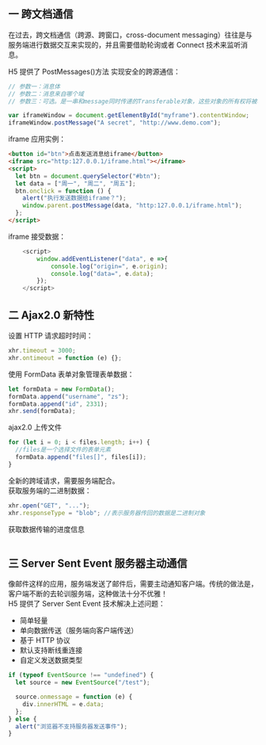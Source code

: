 ## 一 跨文档通信

在过去，跨文档通信（跨源、跨窗口，cross-document messaging）往往是与服务端进行数据交互来实现的，并且需要借助轮询或者 Connect 技术来监听消息。

H5 提供了 PostMessages()方法 实现安全的跨源通信：

```js
// 参数一：消息体
// 参数二：消息来自哪个域
// 参数三：可选。是一串和message同时传递的Transferable对象，这些对象的所有权将被转译给消息的接收方，而发送乙方将不再保有所有权

var iframeWindow = document.getElementById("myframe").contentWindow;
iframeWindow.postMessage("A secret", "http://www.demo.com");
```

iframe 应用实例：

```html
<button id="btn">点击发送消息给iframe</button>
<iframe src="http:127.0.0.1/iframe.html"></iframe>
<script>
  let btn = document.querySelector("#btn");
  let data = ["周一", "周二", "周五"];
  btn.onclick = function () {
    alert("执行发送数据给iframe？");
    window.parent.postMessage(data, "http:127.0.0.1/iframe.html");
  };
</script>
```

iframe 接受数据：

```javascript
    <script>
        window.addEventListener("data", e =>{
            console.log("origin=", e.origin);
            console.log("data=", e.data);
        });
    </script>
```

## 二 Ajax2.0 新特性

设置 HTTP 请求超时时间：

```javascript
xhr.timeout = 3000;
xhr.ontimeout = function (e) {};
```

使用 FormData 表单对象管理表单数据：

```javascript
let formData = new FormData();
formData.append("username", "zs");
formData.append("id", 2331);
xhr.send(formData);
```

ajax2.0 上传文件

```javascript
for (let i = 0; i < files.length; i++) {
  //files是一个选择文件的表单元素
  formData.append("files[]", files[i]);
}
```

全新的跨域请求，需要服务端配合。  
获取服务端的二进制数据：

```javascript
xhr.open("GET", "...");
xhr.responseType = "blob"; //表示服务器传回的数据是二进制对象
```

获取数据传输的进度信息

```javascript

```

## 三 Server Sent Event 服务器主动通信

像邮件这样的应用，服务端发送了邮件后，需要主动通知客户端。传统的做法是，客户端不断的去轮训服务端，这种做法十分不优雅！  
H5 提供了 Server Sent Event 技术解决上述问题：

- 简单轻量
- 单向数据传送（服务端向客户端传送）
- 基于 HTTP 协议
- 默认支持断线重连接
- 自定义发送数据类型

```javascript
if (typeof EventSource !== "undefined") {
  let source = new EventSource("/test");

  source.onmessage = function (e) {
    div.innerHTML = e.data;
  };
} else {
  alert("浏览器不支持服务器发送事件");
}
```
